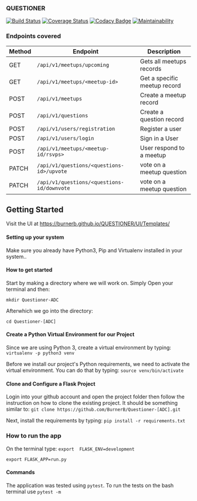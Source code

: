 ### QUESTIONER

[![Build Status](https://travis-ci.org/BurnerB/QUESTIONER.svg?branch=develop)](https://travis-ci.org/BurnerB/QUESTIONER)
[![Coverage Status](https://coveralls.io/repos/github/BurnerB/QUESTIONER/badge.svg?branch=develop)](https://coveralls.io/github/BurnerB/QUESTIONER?branch=develop)
[![Codacy Badge](https://api.codacy.com/project/badge/Grade/9ecce04a85e846039c06d911e9c759be)](https://www.codacy.com/app/BurnerB/QUESTIONER?utm_source=github.com&amp;utm_medium=referral&amp;utm_content=BurnerB/QUESTIONER&amp;utm_campaign=Badge_Grade)
[![Maintainability](https://api.codeclimate.com/v1/badges/a94f1aa880c459d4c88b/maintainability)](https://codeclimate.com/github/BurnerB/QUESTIONER/maintainability)

### Endpoints covered
| Method        | Endpoint                 | Description|
| ------------- | --------------------------|------------|
| GET           |`/api/v1/meetups/upcoming`   |Gets all meetups records|
| GET           | `/api/v1/meetups/<meetup-id>`   |Get a specific meetup record|
| POST          | `/api/v1/meetups`    |Create a meetup record |
| POST          | `/api/v1/questions`     |Create a question record|
| POST          | `/api/v1/users/registration`|Register a user|
| POST          | `/api/v1/users/login`       |Sign in a User|
| POST          | `/api/v1/meetups/<meetup-id/rsvps>` |User respond to a meetup|
| PATCH | `/api/v1/questions/<questions-id>/upvote`|vote on a meetup question|
| PATCH  |`/api/v1/questions/<questions-id/downvote` |vote on a meetup question|

## Getting Started

Visit the UI at https://burnerb.github.io/QUESTIONER/UI/Templates/
#### Setting up your system

Make sure you already have Python3, Pip and Virtualenv installed in your system..
#### How to get started
Start by making a directory where we will work on. Simply Open your terminal and then:

`mkdir Questioner-ADC`

Afterwhich we go into the directory:

`cd Questioner-[ADC]`

#### Create a Python Virtual Environment for our Project
Since we are using Python 3, create a virtual environment by typing:
`virtualenv -p python3 venv`

Before we install our project's Python requirements, we need to activate the virtual environment. You can do that by typing:
`source venv/bin/activate`

#### Clone and Configure a Flask Project
Login into your github account and open the project folder then follow the instruction on how to clone the existing project. It should be something similar to:
`git clone https://github.com/BurnerB/Questioner-[ADC].git`

Next, install the requirements by typing:
`pip install -r requirements.txt`

### How to run the app
On the terminal type:
`export  FLASK_ENV=development`

`export FLASK_APP=run.py`

#### Commands
The application was tested using `pytest`. To run the tests on the bash terminal use
`pytest -m`
